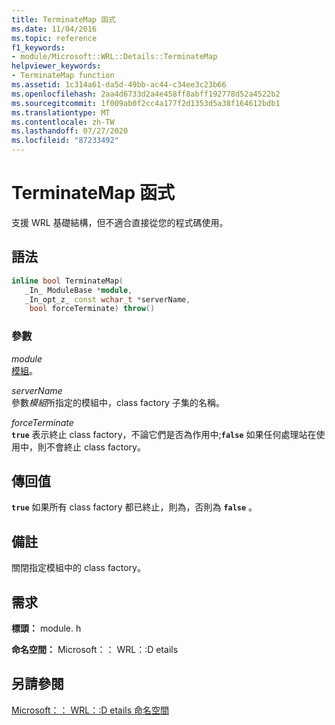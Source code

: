 ```yaml
---
title: TerminateMap 函式
ms.date: 11/04/2016
ms.topic: reference
f1_keywords:
- module/Microsoft::WRL::Details::TerminateMap
helpviewer_keywords:
- TerminateMap function
ms.assetid: 1c314a61-da5d-49bb-ac44-c34ee3c23b66
ms.openlocfilehash: 2aa4d6733d2a4e458ff8abff192778d52a4522b2
ms.sourcegitcommit: 1f009ab0f2cc4a177f2d1353d5a38f164612bdb1
ms.translationtype: MT
ms.contentlocale: zh-TW
ms.lasthandoff: 07/27/2020
ms.locfileid: "87233492"
---
```

# <a name="terminatemap-function"></a>TerminateMap 函式

支援 WRL 基礎結構，但不適合直接從您的程式碼使用。

## <a name="syntax"></a>語法

```cpp
inline bool TerminateMap(
   _In_ ModuleBase *module,
   _In_opt_z_ const wchar_t *serverName,
    bool forceTerminate) throw()
```

### <a name="parameters"></a>參數

*module*<br/>
[模組](module-class.md)。

*serverName*<br/>
參數*模組*所指定的模組中，class factory 子集的名稱。

*forceTerminate*<br/>
**`true`** 表示終止 class factory，不論它們是否為作用中;**`false`** 如果任何處理站在使用中，則不會終止 class factory。

## <a name="return-value"></a>傳回值

**`true`** 如果所有 class factory 都已終止，則為，否則為 **`false`** 。

## <a name="remarks"></a>備註

關閉指定模組中的 class factory。

## <a name="requirements"></a>需求

**標頭：** module. h

**命名空間：** Microsoft：： WRL：:D etails

## <a name="see-also"></a>另請參閱

[Microsoft：： WRL：:D etails 命名空間](microsoft-wrl-details-namespace.md)
